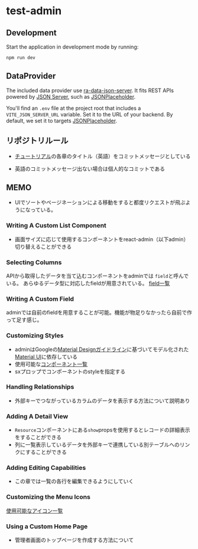# test-admin

## Development

Start the application in development mode by running:

```sh
npm run dev
```

## DataProvider

The included data provider use [ra-data-json-server](https://github.com/marmelab/react-admin/tree/master/packages/ra-data-json-server). It fits REST APIs powered by [JSON Server](https://github.com/typicode/json-server), such as [JSONPlaceholder](https://jsonplaceholder.typicode.com/).

You'll find an `.env` file at the project root that includes a `VITE_JSON_SERVER_URL` variable. Set it to the URL of your backend. By default, we set it to targets [JSONPlaceholder](https://jsonplaceholder.typicode.com/).

## リポジトリルール

- [チュートリアル](https://marmelab.com/react-admin/Tutorial.html)の各章のタイトル（英語）をコミットメッセージとしている

- 英語のコミットメッセージ出ない場合は個人的なコミットである

## MEMO

- UIでソートやページネーションによる移動をすると都度リクエストが飛ぶようになっている。

### Writing A Custom List Component

- 画面サイズに応じて使用するコンポーネントをreact-admin（以下admin）切り替えることができる

### Selecting Columns

APIから取得したデータを当て込むコンポーネントをadminでは
`field`と呼んでいる。
あらゆるデータ型に対応したfieldが用意されている。
[field一覧](https://marmelab.com/react-admin/Fields.html)

### Writing A Custom Field

adminでは自前のfieldを用意することが可能。機能が物足りなかったら自前で作って足す感じ。

### Customizing Styles

- adminはGoogleの[Material Designガイドライン](https://m3.material.io/)に基づいてモデル化された[Material UI](https://mui.com/material-ui/getting-started/)に依存している
- 使用可能な[コンポーネント一覧](https://mui.com/material-ui/all-components/)
- sxプロップでコンポーネントのstyleを指定する

### Handling Relationships

- 外部キーでつながっているカラムのデータを表示する方法について説明あり

### Adding A Detail View

- `Resource`コンポーネントにある`show`propsを使用するとレコードの詳細表示をすることができる
- 列に一覧表示しているデータを外部キーで連携している別テーブルへのリンクにすることができる

### Adding Editing Capabilities

- この章では一覧の各行を編集できるようにしていく

### Customizing the Menu Icons

[使用可能なアイコン一覧](https://mui.com/material-ui/material-icons/)

### Using a Custom Home Page

- 管理者画面のトップページを作成する方法について


